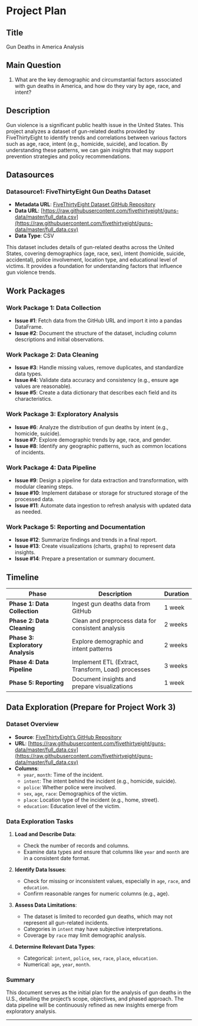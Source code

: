 # Project Plan

## Title
Gun Deaths in America Analysis

## Main Question
1. What are the key demographic and circumstantial factors associated with gun deaths in America, and how do they vary by age, race, and intent?

## Description
Gun violence is a significant public health issue in the United States. This project analyzes a dataset of gun-related deaths provided by FiveThirtyEight to identify trends and correlations between various factors such as age, race, intent (e.g., homicide, suicide), and location. By understanding these patterns, we can gain insights that may support prevention strategies and policy recommendations.

## Datasources

### Datasource1: FiveThirtyEight Gun Deaths Dataset
- **Metadata URL**: [FiveThirtyEight Dataset GitHub Repository](https://github.com/fivethirtyeight/guns-data)
- **Data URL**: [https://raw.githubusercontent.com/fivethirtyeight/guns-data/master/full_data.csv](https://raw.githubusercontent.com/fivethirtyeight/guns-data/master/full_data.csv)
- **Data Type**: CSV

This dataset includes details of gun-related deaths across the United States, covering demographics (age, race, sex), intent (homicide, suicide, accidental), police involvement, location type, and educational level of victims. It provides a foundation for understanding factors that influence gun violence trends.

## Work Packages

### Work Package 1: Data Collection
- **Issue #1**: Fetch data from the GitHub URL and import it into a pandas DataFrame.
- **Issue #2**: Document the structure of the dataset, including column descriptions and initial observations.

### Work Package 2: Data Cleaning
- **Issue #3**: Handle missing values, remove duplicates, and standardize data types.
- **Issue #4**: Validate data accuracy and consistency (e.g., ensure age values are reasonable).
- **Issue #5**: Create a data dictionary that describes each field and its characteristics.

### Work Package 3: Exploratory Analysis
- **Issue #6**: Analyze the distribution of gun deaths by intent (e.g., homicide, suicide).
- **Issue #7**: Explore demographic trends by age, race, and gender.
- **Issue #8**: Identify any geographic patterns, such as common locations of incidents.

### Work Package 4: Data Pipeline
- **Issue #9**: Design a pipeline for data extraction and transformation, with modular cleaning steps.
- **Issue #10**: Implement database or storage for structured storage of the processed data.
- **Issue #11**: Automate data ingestion to refresh analysis with updated data as needed.

### Work Package 5: Reporting and Documentation
- **Issue #12**: Summarize findings and trends in a final report.
- **Issue #13**: Create visualizations (charts, graphs) to represent data insights.
- **Issue #14**: Prepare a presentation or summary document.

## Timeline

| Phase                         | Description                                          | Duration    |
|-------------------------------|------------------------------------------------------|-------------|
| **Phase 1: Data Collection**  | Ingest gun deaths data from GitHub                   | 1 week      |
| **Phase 2: Data Cleaning**    | Clean and preprocess data for consistent analysis    | 2 weeks     |
| **Phase 3: Exploratory Analysis** | Explore demographic and intent patterns               | 2 weeks     |
| **Phase 4: Data Pipeline**    | Implement ETL (Extract, Transform, Load) processes   | 3 weeks     |
| **Phase 5: Reporting**        | Document insights and prepare visualizations         | 1 week      |

## Data Exploration (Prepare for Project Work 3)

### Dataset Overview
- **Source**: [FiveThirtyEight’s GitHub Repository](https://github.com/fivethirtyeight/guns-data)
- **URL**: [https://raw.githubusercontent.com/fivethirtyeight/guns-data/master/full_data.csv](https://raw.githubusercontent.com/fivethirtyeight/guns-data/master/full_data.csv)
- **Columns**:
  - `year`, `month`: Time of the incident.
  - `intent`: The intent behind the incident (e.g., homicide, suicide).
  - `police`: Whether police were involved.
  - `sex`, `age`, `race`: Demographics of the victim.
  - `place`: Location type of the incident (e.g., home, street).
  - `education`: Education level of the victim.

### Data Exploration Tasks
1. **Load and Describe Data**:
   - Check the number of records and columns.
   - Examine data types and ensure that columns like `year` and `month` are in a consistent date format.
  
2. **Identify Data Issues**:
   - Check for missing or inconsistent values, especially in `age`, `race`, and `education`.
   - Confirm reasonable ranges for numeric columns (e.g., age).

3. **Assess Data Limitations**:
   - The dataset is limited to recorded gun deaths, which may not represent all gun-related incidents.
   - Categories in `intent` may have subjective interpretations.
   - Coverage by `race` may limit demographic analysis.

4. **Determine Relevant Data Types**:
   - Categorical: `intent`, `police`, `sex`, `race`, `place`, `education`.
   - Numerical: `age`, `year`, `month`.

### Summary
This document serves as the initial plan for the analysis of gun deaths in the U.S., detailing the project’s scope, objectives, and phased approach. The data pipeline will be continuously refined as new insights emerge from exploratory analysis.

---

